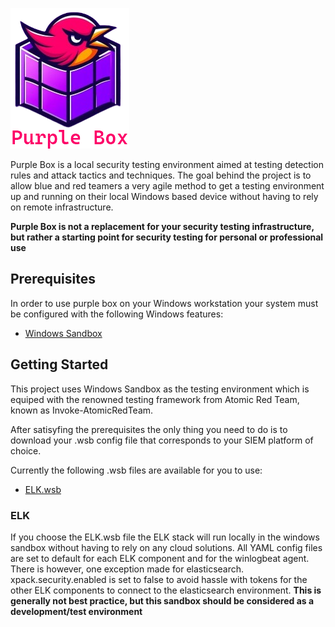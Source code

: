 ![Purplebox](purplebox.png)

Purple Box is a local security testing environment aimed at testing detection rules and attack tactics and techniques. The goal behind the project is to allow blue and red teamers a very agile method to get a testing environment up and running on their local Windows based device without having to rely on remote infrastructure.

**Purple Box is not a replacement for your security testing infrastructure, but rather a starting point for security testing for personal or professional use**

## Prerequisites
In order to use purple box on your Windows workstation your system must be configured with the following Windows features:
- [Windows Sandbox](https://learn.microsoft.com/en-us/windows/security/application-security/application-isolation/windows-sandbox/windows-sandbox-overview#installation)

## Getting Started
This project uses Windows Sandbox as the testing environment which is equiped with the renowned testing framework from Atomic Red Team, known as Invoke-AtomicRedTeam.

After satisyfing the prerequisites the only thing you need to do is to download your .wsb config file that corresponds to your SIEM platform of choice.

Currently the following .wsb files are available for you to use:
- [ELK.wsb](https://github.com/d1ll3x/PurpleBox/blob/main/WSB/ELK.wsb)

### ELK
If you choose the ELK.wsb file the ELK stack will run locally in the windows sandbox without having to rely on any cloud solutions.
All YAML config files are set to default for each ELK component and for the winlogbeat agent. There is however, one exception made for elasticsearch.
xpack.security.enabled is set to false to avoid hassle with tokens for the other ELK components to connect to the elasticsearch environment. **This is generally not best practice, but this sandbox should be considered as a development/test environment**